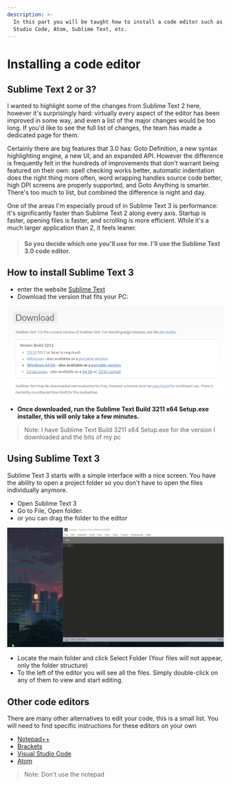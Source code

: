 ```yaml
---
description: >-
  In this part you will be taught how to install a code editor such as Visual
  Studio Code, Atom, Sublime Text, etc.
---
```


# Installing a code editor

## Sublime Text 2 or 3?

I wanted to highlight some of the changes from Sublime Text 2 here, however it's surprisingly hard: virtually every aspect of the editor has been improved in some way, and even a list of the major changes would be too long. If you'd like to see the full list of changes, the team has made a dedicated page for them.

Certainly there are big features that 3.0 has: Goto Definition, a new syntax highlighting engine, a new UI, and an expanded API. However the difference is frequently felt in the hundreds of improvements that don't warrant being featured on their own: spell checking works better, automatic indentation does the right thing more often, word wrapping handles source code better, high DPI screens are properly supported, and Goto Anything is smarter. There's too much to list, but combined the difference is night and day.

One of the areas I'm especially proud of in Sublime Text 3 is performance: it's significantly faster than Sublime Text 2 along every axis. Startup is faster, opening files is faster, and scrolling is more efficient. While it's a much larger application than 2, it feels leaner.

> #### So you decide which one you'll use for me. I'll use the Sublime Text 3.0 code editor.

## How to install Sublime Text 3

* enter the website [Sublime Text](https://www.sublimetext.com/3)
* Download the version that fits your PC: 

![](../.gitbook/assets/msedge_qjg3vg2ssb.png)

* **Once downloaded, run the Sublime Text Build 3211 x64 Setup.exe installer, this will only take a few minutes.**

> Note: I have Sublime Text Build 3211 x64 Setup.exe for the version I downloaded and the bits of my pc

## Using Sublime Text 3

Sublime Text 3 starts with a simple interface with a nice screen. You have the ability to open a project folder so you don't have to open the files individually anymore.

* Open Sublime Text 3
* Go to File, Open folder.
* or you can drag the folder to the editor

![](../.gitbook/assets/mev6mnrquy.gif)

* Locate the main folder and click Select Folder \(Your files will not appear, only the folder structure\)
* To the left of the editor you will see all the files. Simply double-click on any of them to view and start editing.

## Other code editors

There are many other alternatives to edit your code, this is a small list. You will need to find specific instructions for these editors on your own

* [Notepad++](https://notepad-plus-plus.org/download/v7.4.2.html)
* [Brackets](http://brackets.io/)
* [Visual Studio Code](https://code.visualstudio.com)
* [Atom](https://atom.io/)

> Note: Don't use the notepad





